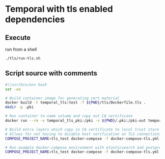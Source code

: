 # Temporal with tls enabled dependencies

## Execute

run from a shell

`./tls/run-tls.sh`

## Script source with comments
```bash
#!/usr/bin/env bash
set -xe

# Build container image for generating cert material
docker build -t temporal_tls:test -f ${PWD}/tls/Dockerfile.tls .
mkdir -p .pki

# Run container to name volume and copy out CA certificate
docker run --rm -v temporal_tls_pki:/pki -v ${PWD}/.pki:/pki-out temporal_tls:test

# Build extra layers which copy in CA certificate to local trust store
# Allows for not having to disable host verification on TLS connections
COMPOSE_PROJECT_NAME=tls_test docker-compose -f docker-compose-tls.yml build --no-cache

# Run example docker-compose environment with elasticsearch and postgresql protected with TLS
COMPOSE_PROJECT_NAME=tls_test docker-compose -f docker-compose-tls.yml up

```
